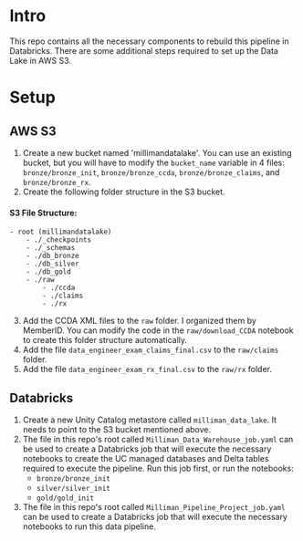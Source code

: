 # Intro
This repo contains all the necessary components to rebuild this pipeline in Databricks. There are some additional steps required to set up the Data Lake in AWS S3.

# Setup
## AWS S3
1. Create a new bucket named 'millimandatalake'. You can use an existing bucket, but you will have to modify the `bucket_name` variable in 4 files: `bronze/bronze_init`, `bronze/bronze_ccda`, `bronze/bronze_claims`, and `bronze/bronze_rx`.
2. Create the following folder structure in the S3 bucket.

#### S3 File Structure:
    - root (millimandatalake)
        - ./_checkpoints
        - ./_schemas
        - ./db_bronze
        - ./db_silver
        - ./db_gold
        - ./raw
            - ./ccda
            - ./claims
            - ./rx

3. Add the CCDA XML files to the `raw` folder. I organized them by MemberID. You can modify the code in the `raw/download_CCDA` notebook to create this folder structure automatically.
4. Add the file `data_engineer_exam_claims_final.csv` to the `raw/claims` folder.
5. Add the file `data_engineer_exam_rx_final.csv` to the `raw/rx` folder.

## Databricks
1. Create a new Unity Catalog metastore called `milliman_data_lake`. It needs to point to the S3 bucket mentioned above.
2. The file in this repo's root called `Milliman_Data_Warehouse_job.yaml` can be used to create a Databricks job that will execute the necessary notebooks to create the UC managed databases and Delta tables required to execute the pipeline. Run this job first, or run the notebooks:
    - `bronze/bronze_init`
    - `silver/silver_init`
    - `gold/gold_init`
3. The file in this repo's root called `Milliman_Pipeline_Project_job.yaml` can be used to create a Databricks job that will execute the necessary notebooks to run this data pipeline.


